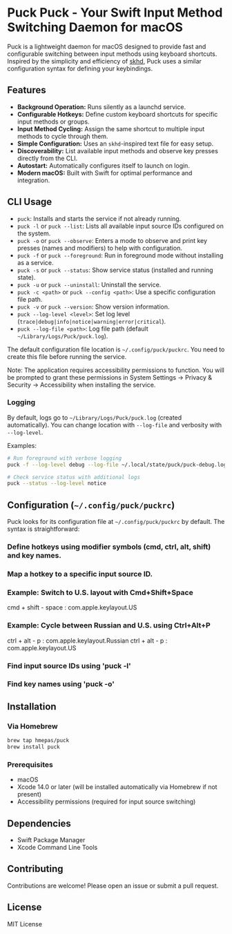 # Puck  Puck - Your Swift Input Method Switching Daemon for macOS

Puck is a lightweight daemon for macOS designed to provide fast and configurable switching between input methods using keyboard shortcuts. Inspired by the simplicity and efficiency of [skhd](https://github.com/koekeishiya/skhd), Puck uses a similar configuration syntax for defining your keybindings.

## Features

*   **Background Operation:** Runs silently as a launchd service.
*   **Configurable Hotkeys:** Define custom keyboard shortcuts for specific input methods or groups.
*   **Input Method Cycling:** Assign the same shortcut to multiple input methods to cycle through them.
*   **Simple Configuration:** Uses an `skhd`-inspired text file for easy setup.
*   **Discoverability:** List available input methods and observe key presses directly from the CLI.
*   **Autostart:** Automatically configures itself to launch on login.
*   **Modern macOS:** Built with Swift for optimal performance and integration.

## CLI Usage

*   `puck`: Installs and starts the service if not already running.
*   `puck -l` or `puck --list`: Lists all available input source IDs configured on the system.
*   `puck -o` or `puck --observe`: Enters a mode to observe and print key presses (names and modifiers) to help with configuration.
*   `puck -f` or `puck --foreground`: Run in foreground mode without installing as a service.
*   `puck -s` or `puck --status`: Show service status (installed and running state).
*   `puck -u` or `puck --uninstall`: Uninstall the service.
*   `puck -c <path>` or `puck --config <path>`: Use a specific configuration file path.
*   `puck -v` or `puck --version`: Show version information.
*   `puck --log-level <level>`: Set log level (`trace|debug|info|notice|warning|error|critical`).
*   `puck --log-file <path>`: Log file path (default `~/Library/Logs/Puck/puck.log`).

The default configuration file location is `~/.config/puck/puckrc`. You need to create this file before running the service.

Note: The application requires accessibility permissions to function. You will be prompted to grant these permissions in System Settings -> Privacy & Security -> Accessibility when installing the service.

### Logging

By default, logs go to `~/Library/Logs/Puck/puck.log` (created automatically). You can change location with `--log-file` and verbosity with `--log-level`.

Examples:

```bash
# Run foreground with verbose logging
puck -f --log-level debug --log-file ~/.local/state/puck/puck-debug.log

# Check service status with additional logs
puck --status --log-level notice
```

## Configuration (`~/.config/puck/puckrc`)

Puck looks for its configuration file at `~/.config/puck/puckrc` by default. The syntax is straightforward:

### Define hotkeys using modifier symbols (cmd, ctrl, alt, shift) and key names.
### Map a hotkey to a specific input source ID.
### Example: Switch to U.S. layout with Cmd+Shift+Space
cmd + shift - space : com.apple.keylayout.US
### Example: Cycle between Russian and U.S. using Ctrl+Alt+P
ctrl + alt - p : com.apple.keylayout.Russian
ctrl + alt - p : com.apple.keylayout.US
### Find input source IDs using 'puck -l'
### Find key names using 'puck -o'

## Installation

### Via Homebrew

```bash
brew tap hmepas/puck
brew install puck
```

### Prerequisites

- macOS
- Xcode 14.0 or later (will be installed automatically via Homebrew if not present)
- Accessibility permissions (required for input source switching)

## Dependencies

*   Swift Package Manager
*   Xcode Command Line Tools

## Contributing

Contributions are welcome! Please open an issue or submit a pull request.

## License

MIT License
